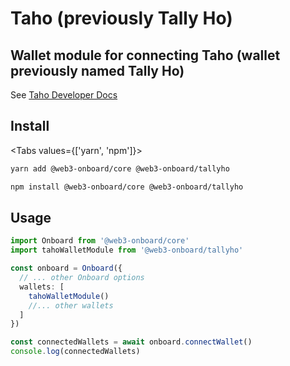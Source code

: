 
# Taho (previously Tally Ho)

## Wallet module for connecting Taho (wallet previously named Tally Ho)
See [Taho Developer Docs](https://docs.tally.cash/tally/developers/integrating-dapps)


## Install

<Tabs values={['yarn', 'npm']}>
<TabPanel value="yarn">

```sh copy
yarn add @web3-onboard/core @web3-onboard/tallyho
```

  </TabPanel>
  <TabPanel value="npm">

```sh copy
npm install @web3-onboard/core @web3-onboard/tallyho
```

  </TabPanel>
</Tabs>


## Usage

```typescript
import Onboard from '@web3-onboard/core'
import tahoWalletModule from '@web3-onboard/tallyho'

const onboard = Onboard({
  // ... other Onboard options
  wallets: [
    tahoWalletModule()
    //... other wallets
  ]
})

const connectedWallets = await onboard.connectWallet()
console.log(connectedWallets)
```
